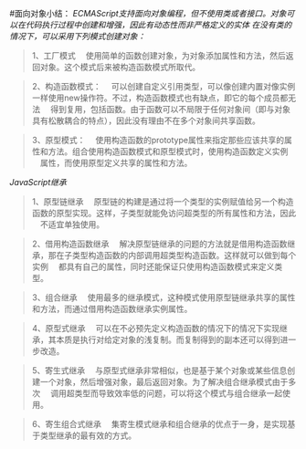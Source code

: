 #面向对象小结：
*ECMAScript支持面向对象编程，但不使用类或者接口。对象可以在代码执行过程中创建和增强，因此有动态性而非严格定义的实体
在没有类的情况下，可以采用下列模式创建对象：*
  >1、工厂模式
  　使用简单的函数创建对象，为对象添加属性和方法，然后返回对象。这个模式后来被构造函数模式所取代。
 
  >2、构造函数模式：
  　可以创建自定义引用类型，可以像创建内置对像实例一样使用new操作符。不过，构造函数模式也有缺点，即它的每个成员都无法
  　得到复用，包括函数。由于函数可以不局限于任何对象间（即与对象具有松散耦合的特点），因此没有理由不在多个对象间共享函数。
  
  >3、原型模式：
  　使用构造函数的prototype属性来指定那些应该共享的属性和方法。组合使用构造函数模式和原型模式时，使用构造函数定义实例
  　属性，而使用原型定义共享的属性和方法。

*JavaScript继承*  
 >1、原型链继承
 　原型链的构建是通过将一个类型的实例赋值给另一个构造函数的原型实现。这样，子类型就能免访问超类型的所有属性和方法，因此
 　不适宜单独使用。
 
 >2、借用构造函数继承
 　解决原型链继承的问题的方法就是借用构造函数继承，那在子类型构造函数的内部调用超类型构造函数。这样就可以做到每个实例
 　都具有自己的属性，同时还能保证只使用构造函数模式来定义类型。
 
 >3、组合继承
 　使用最多的继承模式，这种模式使用原型链继承共享的属性和方法，而通过借用构造函数继承实例属性。
 
 >4、原型式继承
 　可以在不必预先定义构造函数的情况下的情况下实现继承，其本质是执行对给定对象的浅复制。而复制得到的副本还可以得到进一步改造。
 
 >5、寄生式继承
 　与原型式继承非常相似，也是基于某个对象或某些信息创建一个对象，然后增强对象，最后返回对象。为了解决组合继承模式由于多次
 　调用超类型而导致效率低的问题，可以将这个模式与组合继承一起使用。
 
 >6、寄生组合式继承
 　集寄生模式继承和组合继承的优点于一身，是实现基于类型继承的最有效的方式。